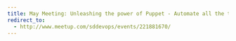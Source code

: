 ```yaml
---
title: May Meeting: Unleashing the power of Puppet - Automate all the things
redirect_to:
  - http://www.meetup.com/sddevops/events/221881670/
---
```

